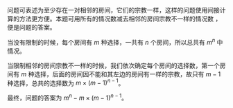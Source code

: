 问题可表述为至少存在一对相邻的房间，它们的宗教一样，这样的问题使用间接计算的方法更方便。本题可用所有的情况数减去相邻的房间宗教不一样的情况数 ，便是问题的答案。

 当没有限制的时候，每个房间有 $m$ 种选择，一共有 $n$ 个房间，所以总共有 $m^n$ 中情况。

当限制相邻的房间宗教不一样的时候，我们依次确定每个房间的选择数，第一个房间有 $m$ 种选择，后面的房间因不能和其左边的房间有一样的宗教，故只有 $m - 1$ 种选择，总共的选择数为 $m \times (m - 1)^{n - 1}$。

最终，问题的答案为 $m^n - m \times (m - 1)^{n-1}$。




